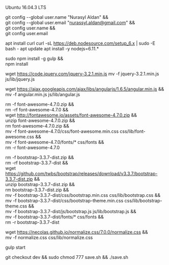 Ubuntu 16.04.3 LTS

git config --global user.name "Nurasyl Aldan" &&\
git config --global user.email "nurassyl.aldan@gmail.com" &&\
git config user.name &&\
git config user.email

apt install curl
curl -sL https://deb.nodesource.com/setup_6.x | sudo -E bash -
apt update
apt install -y nodejs=6.11.*

sudo npm install -g gulp &&\
npm install

wget https://code.jquery.com/jquery-3.2.1.min.js
mv -f jquery-3.2.1.min.js js/lib/jquery.js

wget https://ajax.googleapis.com/ajax/libs/angularjs/1.6.5/angular.min.js &&\
mv -f angular.min.js js/lib/angular.js

rm -f font-awesome-4.7.0.zip &&\
rm -rf font-awesome-4.7.0 &&\
wget http://fontawesome.io/assets/font-awesome-4.7.0.zip &&\
unzip font-awesome-4.7.0.zip &&\
rm font-awesome-4.7.0.zip &&\
mv -f font-awesome-4.7.0/css/font-awesome.min.css css/lib/font-awesome.css &&\
mv -f font-awesome-4.7.0/fonts/* css/fonts &&\
rm -r font-awesome-4.7.0

rm -f bootstrap-3.3.7-dist.zip &&\
rm -rf bootstrap-3.3.7-dist &&\
wget https://github.com/twbs/bootstrap/releases/download/v3.3.7/bootstrap-3.3.7-dist.zip &&\
unzip bootstrap-3.3.7-dist.zip &&\
rm bootstrap-3.3.7-dist.zip &&\
mv -f bootstrap-3.3.7-dist/css/bootstrap.min.css css/lib/bootstrap.css &&\
mv -f bootstrap-3.3.7-dist/css/bootstrap-theme.min.css css/lib/bootstrap-theme.css &&\
mv -f bootstrap-3.3.7-dist/js/bootstrap.js js/lib/bootstrap.js &&\
mv -f bootstrap-3.3.7-dist/fonts/* css/fonts &&\
rm -r bootstrap-3.3.7-dist

wget https://necolas.github.io/normalize.css/7.0.0/normalize.css &&\
mv -f normalize.css css/lib/normalize.css

gulp start

git checkout dev && sudo chmod 777 save.sh && ./save.sh
